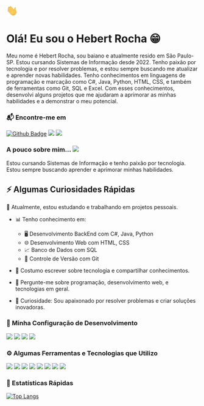 <img width="30px" margin="0px" src="https://raw.githubusercontent.com/ABSphreak/ABSphreak/master/gifs/Hi.gif">
<h1>Olá! Eu sou o Hebert Rocha 😁</h1>

Meu nome é Hebert Rocha, sou baiano e atualmente resido em São Paulo-SP. Estou cursando Sistemas de Informação desde 2022. Tenho paixão por tecnologia e por resolver problemas, e estou sempre buscando me atualizar e aprender novas habilidades. Tenho conhecimentos em linguagens de programação e marcação como C#, Java, Python, HTML, CSS, e também de ferramentas como Git, SQL e Excel. Com esses conhecimentos, desenvolvi alguns projetos que me ajudaram a aprimorar as minhas habilidades e a demonstrar o meu potencial.

### 📬 Encontre-me em
[![Github Badge](https://img.shields.io/badge/GitHub-100000?style=for-the-badge&logo=github&logoColor=white)](https://github.com/euuhebert/) 
[<img src="https://img.shields.io/badge/LinkedIn-0077B5?style=for-the-badge&logo=linkedin&logoColor=white" height="25">](https://www.linkedin.com/in/devhebert/)
[<img src="https://img.shields.io/badge/Gmail-D14836?style=for-the-badge&logo=gmail&logoColor=white" height="25">](mailto:hebertsrocha79@gmail.com)

### A pouco sobre mim... <img src="https://media.giphy.com/media/VgCDAzcKvsR6OM0uWg/giphy.gif" width="50">
Estou cursando Sistemas de Informação e tenho paixão por tecnologia. Estou sempre buscando aprender e aprimorar minhas habilidades.

## ⚡️ Algumas Curiosidades Rápidas

🔭 Atualmente, estou estudando e trabalhando em projetos pessoais.

- 📊 Tenho conhecimento em:  
    - 🖥️ Desenvolvimento BackEnd com C#, Java, Python  
    - 🌐 Desenvolvimento Web com HTML, CSS  
    - 📈 Banco de Dados com SQL  
    - 🔄 Controle de Versão com Git  

- 📝 Costumo escrever sobre tecnologia e compartilhar conhecimentos.
- 💬 Pergunte-me sobre programação, desenvolvimento web, e tecnologias em geral.
- 🎉 Curiosidade: Sou apaixonado por resolver problemas e criar soluções inovadoras.

### 🚀 Minha Configuração de Desenvolvimento
<img src="https://img.shields.io/badge/Windows-555555.svg?&style=flat-square&logo=windows&logoColor=0078D6"> <img src="https://img.shields.io/badge/VS%20Code-555555?style=flat-square&logo=visual-studio-code&logoColor=007ACC"> <img src="https://img.shields.io/badge/IntelliJ%20IDEA-555555?style=flat-square&logo=intellij-idea&logoColor=000000"> <img src="https://img.shields.io/badge/Replit-555555?style=flat-square&logo=replit&logoColor=white"> 

### ⚙️ Algumas Ferramentas e Tecnologias que Utilizo
<code><img height="30" src="https://cdn.jsdelivr.net/gh/devicons/devicon/icons/csharp/csharp-original.svg"></code>
<code><img height="30" src="https://cdn.jsdelivr.net/gh/devicons/devicon/icons/java/java-original-wordmark.svg"></code>
<code><img height="30" src="https://cdn.jsdelivr.net/gh/devicons/devicon/icons/python/python-original.svg"></code>
<code><img height="40" src="https://cdn.jsdelivr.net/gh/devicons/devicon@latest/icons/microsoftsqlserver/microsoftsqlserver-plain.svg"></code>
<code><img height="30" src="https://cdn.jsdelivr.net/gh/devicons/devicon/icons/html5/html5-original.svg"></code>
<code><img height="30" src="https://cdn.jsdelivr.net/gh/devicons/devicon/icons/css3/css3-original.svg"></code>
<code><img height="30" src="https://cdn.jsdelivr.net/gh/devicons/devicon/icons/git/git-original.svg"></code>
<code><img height="30" src="https://cdn.jsdelivr.net/gh/devicons/devicon/icons/linux/linux-original.svg"></code>


### 🚀 Estatísticas Rápidas
[![Top Langs](https://github-readme-stats.vercel.app/api/top-langs/?username=euuhebert&layout=compact&theme=dracula)](https://github.com/euuhebert)

